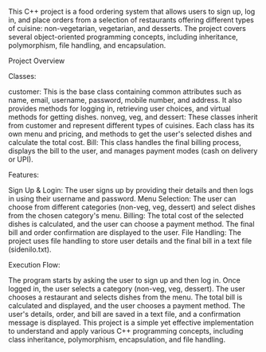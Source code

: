 This C++ project is a food ordering system that allows users to sign up, log in, and place orders from a selection of restaurants offering different types of cuisine: non-vegetarian, vegetarian, and desserts. The project covers several object-oriented programming concepts, including inheritance, polymorphism, file handling, and encapsulation.

Project Overview

Classes:

customer: 
        This is the base class containing common attributes such as name, email, username, password, mobile number, and address. It also provides methods for logging in, retrieving user choices, and virtual methods for getting dishes.
nonveg, veg, and dessert: These classes inherit from customer and represent different types of cuisines. Each class has its own menu and pricing, and methods to get the user's selected dishes and calculate the total cost.
Bill: 
       This class handles the final billing process, displays the bill to the user, and manages payment modes (cash on delivery or UPI).

Features:

Sign Up & Login:
       The user signs up by providing their details and then logs in using their username and password.
Menu Selection: 
       The user can choose from different categories (non-veg, veg, dessert) and select dishes from the chosen category's menu.
Billing: 
       The total cost of the selected dishes is calculated, and the user can choose a payment method. The final bill and order confirmation are displayed to the user.
File Handling: 
        The project uses file handling to store user details and the final bill in a text file (sidenilo.txt).

 
Execution Flow:

The program starts by asking the user to sign up and then log in.
Once logged in, the user selects a category (non-veg, veg, dessert).
The user chooses a restaurant and selects dishes from the menu.
The total bill is calculated and displayed, and the user chooses a payment method.
The user's details, order, and bill are saved in a text file, and a confirmation message is displayed.
This project is a simple yet effective implementation to understand and apply various C++ programming concepts, including class inheritance, polymorphism, encapsulation, and file handling.






